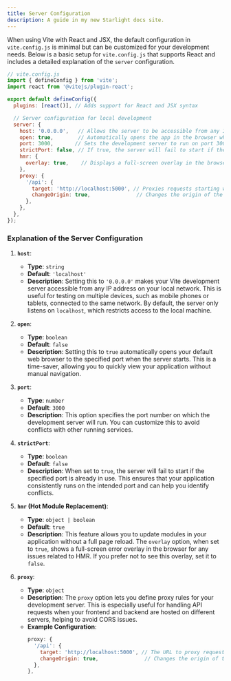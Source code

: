```yaml
---
title: Server Configuration
description: A guide in my new Starlight docs site.
---
```


When using Vite with React and JSX, the default configuration in `vite.config.js` is minimal but can be customized for your development needs. Below is a basic setup for `vite.config.js` that supports React and includes a detailed explanation of the `server` configuration.

```js
// vite.config.js
import { defineConfig } from 'vite';
import react from '@vitejs/plugin-react';

export default defineConfig({
  plugins: [react()], // Adds support for React and JSX syntax

  // Server configuration for local development
  server: {
    host: '0.0.0.0',   // Allows the server to be accessible from any IP address
    open: true,        // Automatically opens the app in the browser when the server starts
    port: 3000,       // Sets the development server to run on port 3000
    strictPort: false, // If true, the server will fail to start if the specified port is already in use
    hmr: {
      overlay: true,    // Displays a full-screen overlay in the browser for hot module replacement (HMR) errors
    },
    proxy: {
      '/api': {
        target: 'http://localhost:5000', // Proxies requests starting with /api to another server
        changeOrigin: true,               // Changes the origin of the host header to the target URL
      },
    },
  },
});
```

### Explanation of the Server Configuration

1. **`host`**:
    - **Type**: `string`
    - **Default**: `'localhost'`
    - **Description**: Setting this to `'0.0.0.0'` makes your Vite development server accessible from any IP address on your local network. This is useful for testing on multiple devices, such as mobile phones or tablets, connected to the same network. By default, the server only listens on `localhost`, which restricts access to the local machine.

2. **`open`**:
    - **Type**: `boolean`
    - **Default**: `false`
    - **Description**: Setting this to `true` automatically opens your default web browser to the specified port when the server starts. This is a time-saver, allowing you to quickly view your application without manual navigation.

3. **`port`**:
    - **Type**: `number`
    - **Default**: `3000`
    - **Description**: This option specifies the port number on which the development server will run. You can customize this to avoid conflicts with other running services.

4. **`strictPort`**:
    - **Type**: `boolean`
    - **Default**: `false`
    - **Description**: When set to `true`, the server will fail to start if the specified port is already in use. This ensures that your application consistently runs on the intended port and can help you identify conflicts.

5. **`hmr` (Hot Module Replacement)**:
    - **Type**: `object | boolean`
    - **Default**: `true`
    - **Description**: This feature allows you to update modules in your application without a full page reload. The `overlay` option, when set to `true`, shows a full-screen error overlay in the browser for any issues related to HMR. If you prefer not to see this overlay, set it to `false`.

6. **`proxy`**:
    - **Type**: `object`
    - **Description**: The `proxy` option lets you define proxy rules for your development server. This is especially useful for handling API requests when your frontend and backend are hosted on different servers, helping to avoid CORS issues.
    - **Example Configuration**:
      ```js
      proxy: {
        '/api': {
          target: 'http://localhost:5000', // The URL to proxy requests to
          changeOrigin: true,               // Changes the origin of the host header to the target URL
        },
      },
      ```

